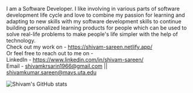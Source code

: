 I am a Software Developer. I like involving in various parts of software development life cycle and love to combine my passion for learning and adapting to new skills with my software development skills to continue building personalized learning products for people which can be used to solve real-life problems to make people's life simpler with the help of technology.
<br/> Check out my work on - https://shivam-sareen.netlify.app/
<br/>Or feel free to reach out to me on - 
<br/>LinkedIn - https://www.linkedin.com/in/shivam-sareen/
<br/>Email - shivamkrsarin1966@gmail.com || shivamkumar.sareen@mavs.uta.edu

![Shivam's GitHub stats](https://github-readme-stats.vercel.app/api?username=shivamkrsarin1996&hide=prs,issues&show_icons=true&theme=highcontrast)
